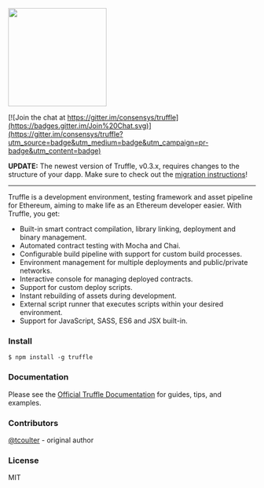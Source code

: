 <img src="https://github.com/ConsenSys/truffle/blob/master/assets/logo.png" width="200">

[![Join the chat at https://gitter.im/consensys/truffle](https://badges.gitter.im/Join%20Chat.svg)](https://gitter.im/consensys/truffle?utm_source=badge&utm_medium=badge&utm_campaign=pr-badge&utm_content=badge)

**UPDATE:** The newest version of Truffle, v0.3.x, requires changes to the structure of your dapp. Make sure to check out the [migration instructions](https://github.com/ConsenSys/truffle/wiki/Migrating-from-v0.2.x-to-v0.3.0)!


-----------------------


Truffle is a development environment, testing framework and asset pipeline for Ethereum, aiming to make life as an Ethereum developer easier. With Truffle, you get:

* Built-in smart contract compilation, library linking, deployment and binary management.
* Automated contract testing with Mocha and Chai.
* Configurable build pipeline with support for custom build processes.
* Environment management for multiple deployments and public/private networks.
* Interactive console for managing deployed contracts.
* Support for custom deploy scripts.
* Instant rebuilding of assets during development.
* External script runner that executes scripts within your desired environment.
* Support for JavaScript, SASS, ES6 and JSX built-in.

### Install

```
$ npm install -g truffle
```

### Documentation

Please see the [Official Truffle Documentation](http://truffle.readthedocs.org/en/latest/) for guides, tips, and examples.

### Contributors

[@tcoulter](https://github.com/tcoulter) - original author

### License

MIT
